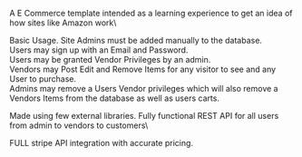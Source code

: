 A E Commerce template intended as a learning experience to get an idea of how sites like Amazon work\


Basic Usage.
Site Admins must be added manually to the database.\
Users may sign up with an Email and Password.\
Users may be granted Vendor Privileges by an admin.\
Vendors may Post Edit and Remove Items for any visitor to see and any User to purchase.\
Admins may remove a Users Vendor privileges which will also remove a Vendors Items from the database as well as users carts.


Made using few external libraries. Fully functional REST API for all users from admin to vendors to customers\

FULL stripe API integration with accurate pricing.

